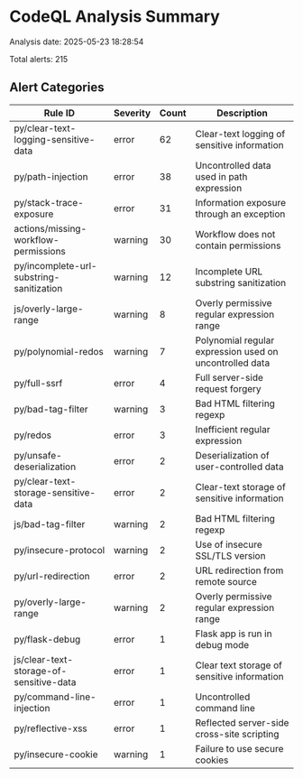 # CodeQL Analysis Summary

Analysis date: 2025-05-23 18:28:54

Total alerts: 215

## Alert Categories

| Rule ID | Severity | Count | Description |
|---------|----------|-------|-------------|
| py/clear-text-logging-sensitive-data | error | 62 | Clear-text logging of sensitive information |
| py/path-injection | error | 38 | Uncontrolled data used in path expression |
| py/stack-trace-exposure | error | 31 | Information exposure through an exception |
| actions/missing-workflow-permissions | warning | 30 | Workflow does not contain permissions |
| py/incomplete-url-substring-sanitization | warning | 12 | Incomplete URL substring sanitization |
| js/overly-large-range | warning | 8 | Overly permissive regular expression range |
| py/polynomial-redos | warning | 7 | Polynomial regular expression used on uncontrolled data |
| py/full-ssrf | error | 4 | Full server-side request forgery |
| py/bad-tag-filter | warning | 3 | Bad HTML filtering regexp |
| py/redos | error | 3 | Inefficient regular expression |
| py/unsafe-deserialization | error | 2 | Deserialization of user-controlled data |
| py/clear-text-storage-sensitive-data | error | 2 | Clear-text storage of sensitive information |
| js/bad-tag-filter | warning | 2 | Bad HTML filtering regexp |
| py/insecure-protocol | warning | 2 | Use of insecure SSL/TLS version |
| py/url-redirection | error | 2 | URL redirection from remote source |
| py/overly-large-range | warning | 2 | Overly permissive regular expression range |
| py/flask-debug | error | 1 | Flask app is run in debug mode |
| js/clear-text-storage-of-sensitive-data | error | 1 | Clear text storage of sensitive information |
| py/command-line-injection | error | 1 | Uncontrolled command line |
| py/reflective-xss | error | 1 | Reflected server-side cross-site scripting |
| py/insecure-cookie | warning | 1 | Failure to use secure cookies |
